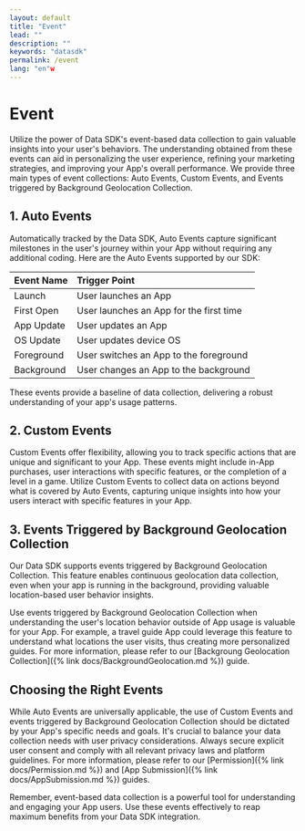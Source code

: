 ```yaml
---
layout: default
title: "Event"
lead: ""
description: ""
keywords: "datasdk"
permalink: /event
lang: "en"w
---
```

# Event

Utilize the power of Data SDK's event-based data collection to gain valuable insights into your user's behaviors. The understanding obtained from these events can aid in personalizing the user experience, refining your marketing strategies, and improving your App's overall performance. We provide three main types of event collections: Auto Events, Custom Events, and Events triggered by Background Geolocation Collection.

## 1. Auto Events 
Automatically tracked by the Data SDK, Auto Events capture significant milestones in the user's journey within your App without requiring any additional coding. Here are the Auto Events supported by our SDK:

|Event Name|Trigger Point|
|:---|:---|
|Launch| User launches an App| iOS, Android|
|First Open| User launches an App for the first time|
|App Update| User updates an App|
|OS Update| User updates device OS|
|Foreground| User switches an App to the foreground|
|Background| User changes an App to the background|

These events provide a baseline of data collection, delivering a robust understanding of your app's usage patterns.

## 2. Custom Events

Custom Events offer flexibility, allowing you to track specific actions that are unique and significant to your App. These events might include in-App purchases, user interactions with specific features, or the completion of a level in a game. Utilize Custom Events to collect data on actions beyond what is covered by Auto Events, capturing unique insights into how your users interact with specific features in your App.

## 3. Events Triggered by Background Geolocation Collection 

Our Data SDK supports events triggered by Background Geolocation Collection. This feature enables continuous geolocation data collection, even when your app is running in the background, providing valuable location-based user behavior insights.

Use events triggered by Background Geolocation Collection when understanding the user's location behavior outside of App usage is valuable for your App. For example, a travel guide App could leverage this feature to understand what locations the user visits, thus creating more personalized guides. For more information, please refer to our [Backgroung Geolocation Collection]({% link docs/BackgroundGeolocation.md %}) guide.


## Choosing the Right Events

While Auto Events are universally applicable, the use of Custom Events and events triggered by Background Geolocation Collection should be dictated by your App's specific needs and goals. It's crucial to balance your data collection needs with user privacy considerations. Always secure explicit user consent and comply with all relevant privacy laws and platform guidelines. For more information, please refer to our [Permission]({% link docs/Permission.md %}) and [App Submission]({% link docs/AppSubmission.md %}) guides.

Remember, event-based data collection is a powerful tool for understanding and engaging your App users. Use these events effectively to reap maximum benefits from your Data SDK integration.